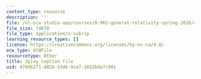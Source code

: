 ```yaml
---
content_type: resource
description: ''
file: /ol-ocw-studio-app/courses/8-962-general-relativity-spring-2020/478db2f1d82b53d69ce71652bda7c901_iRVfaR3N5K4.vtt
file_size: 74670
file_type: application/x-subrip
learning_resource_types: []
license: https://creativecommons.org/licenses/by-nc-sa/4.0/
ocw_type: OCWFile
resourcetype: Other
title: 3play caption file
uid: 478db2f1-d82b-53d6-9ce7-1652bda7c901
---
```

